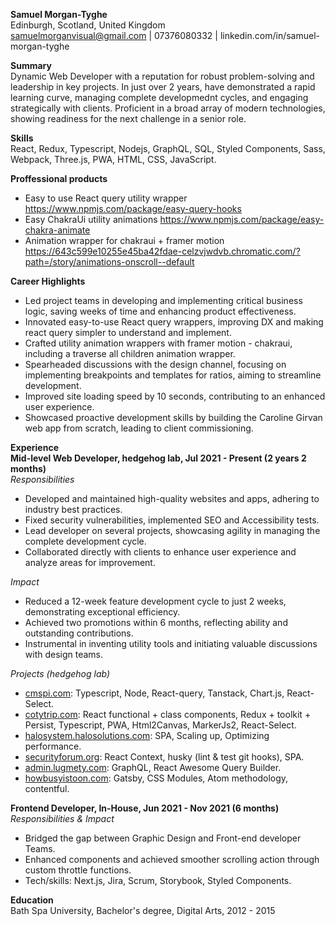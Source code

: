 **Samuel Morgan-Tyghe**  
Edinburgh, Scotland, United Kingdom  
samuelmorganvisual@gmail.com | 07376080332 | linkedin.com/in/samuel-morgan-tyghe

**Summary**  
Dynamic Web Developer with a reputation for robust problem-solving and leadership in key projects. In just over 2 years, have demonstrated a rapid learning curve, managing complete developmednt cycles, and engaging strategically with clients. Proficient in a broad array of modern technologies, showing readiness for the next challenge in a senior role.

**Skills**  
React, Redux, Typescript, Nodejs, GraphQL, SQL, Styled Components, Sass, Webpack, Three.js, PWA, HTML, CSS, JavaScript.

**Proffessional products**
- Easy to use React query utility wrapper https://www.npmjs.com/package/easy-query-hooks 
- Easy ChakraUi utility animations https://www.npmjs.com/package/easy-chakra-animate
- Animation wrapper for chakraui + framer motion https://643c599e10255e45ba42fdae-celzvjwdvb.chromatic.com/?path=/story/animations-onscroll--default

**Career Highlights**  
- Led project teams in developing and implementing critical business logic, saving weeks of time and enhancing product effectiveness.
- Innovated easy-to-use React query wrappers, improving DX and making react query simpler to understand and implement.
- Crafted utility animation wrappers with framer motion - chakraui, including a traverse all children animation wrapper.
- Spearheaded discussions with the design channel, focusing on implementing breakpoints and templates for ratios, aiming to streamline development.
- Improved site loading speed by 10 seconds, contributing to an enhanced user experience.
- Showcased proactive development skills by building the Caroline Girvan web app from scratch, leading to client commissioning.

**Experience**  
**Mid-level Web Developer, hedgehog lab, Jul 2021 - Present (2 years 2 months)**  
*Responsibilities*  
- Developed and maintained high-quality websites and apps, adhering to industry best practices.
- Fixed security vulnerabilities, implemented SEO and Accessibility tests.
- Lead developer on several projects, showcasing agility in managing the complete development cycle.
- Collaborated directly with clients to enhance user experience and analyze areas for improvement.

*Impact*  
- Reduced a 12-week feature development cycle to just 2 weeks, demonstrating exceptional efficiency.
- Achieved two promotions within 6 months, reflecting ability and outstanding contributions.
- Instrumental in inventing utility tools and initiating valuable discussions with design teams.

*Projects (hedgehog lab)*  
- [cmspi.com](https://cmspi.com/): Typescript, Node, React-query, Tanstack, Chart.js, React-Select.
- [cotytrip.com](https://cotytrip.com/): React functional + class components, Redux + toolkit + Persist, Typescript, PWA, Html2Canvas, MarkerJs2, React-Select.
- [halosystem.halosolutions.com](https://halosystem.halosolutions.com/login): SPA, Scaling up, Optimizing performance.
- [securityforum.org](https://www.securityforum.org/solutions-and-insights/standard-of-good-practice-for-information-security-2020/): React Context, husky (lint & test git hooks), SPA.
- [admin.lugmety.com](https://admin.lugmety.com/login): GraphQL, React Awesome Query Builder.
- [howbusyistoon.com](https://howbusyistoon.com/): Gatsby, CSS Modules, Atom methodology, contentful.

**Frontend Developer, In-House, Jun 2021 - Nov 2021 (6 months)**  
*Responsibilities & Impact*  
- Bridged the gap between Graphic Design and Front-end developer Teams.
- Enhanced components and achieved smoother scrolling action through custom throttle functions.
- Tech/skills: Next.js, Jira, Scrum, Storybook, Styled Components.

**Education**  
Bath Spa University, Bachelor's degree, Digital Arts, 2012 - 2015

